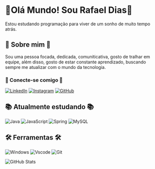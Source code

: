 # 👋Olá Mundo! Sou Rafael Dias👋

Estou estudando programação para viver de um sonho de muito tempo atrás.

## 🚀 Sobre mim 🚀

 Sou uma pessoa focada, dedicada, comuniticativa, gosto de tralhar em equipe, além disso, gosto de estar constante aprendizado, buscando sempre me atualizar com o mundo da tecnologia.

###  🔗 Conecte-se comigo  🔗
[![LinkedIn](https://img.shields.io/badge/LinkedIn-0077B5?style=for-the-badge&logo=linkedin&logoColor=white)](https://www.linkedin.com/in/rafael-dias-pereira-328176121/)
[![Instagram](https://img.shields.io/badge/-Instagram-%23E4405F?style=for-the-badge&logo=instagram&logoColor=white)](https://www.instagram.com/rafaeldiaspb/)
[![GitHub](https://img.shields.io/badge/GitHub-100000?style=for-the-badge&logo=github&logoColor=white)](https://github.com/rafaelc0der)


##  📚 Atualmente estudando  📚

![Java](https://img.shields.io/badge/java-%23ED8B00.svg?style=for-the-badge&logo=openjdk&logoColor=white)
![JavaScript](https://img.shields.io/badge/JavaScript-F7DF1E?style=for-the-badge&logo=javascript&logoColor=black)
![Spring](https://img.shields.io/badge/spring-%236DB33F.svg?style=for-the-badge&logo=spring&logoColor=white)
![MySQL](https://img.shields.io/badge/MySQL-00000F?style=for-the-badge&logo=mysql&logoColor=white)


## 🛠 Ferramentas 🛠
![Windows](https://img.shields.io/badge/Windows-000?style=for-the-badge&logo=windows&logoColor=2CA5E0)
![Vscode](https://img.shields.io/badge/Vscode-007ACC?style=for-the-badge&logo=visual-studio-code&logoColor=white)
![Git](https://img.shields.io/badge/GIT-E44C30?style=for-the-badge&logo=git&logoColor=white)

![GitHub Stats](https://github-readme-stats.vercel.app/api?username=rafaelc0der&show_icons=true&show=contribs,prs&cache_seconds=86400&hide_title=true&theme=gruvbox&hide=stars)
